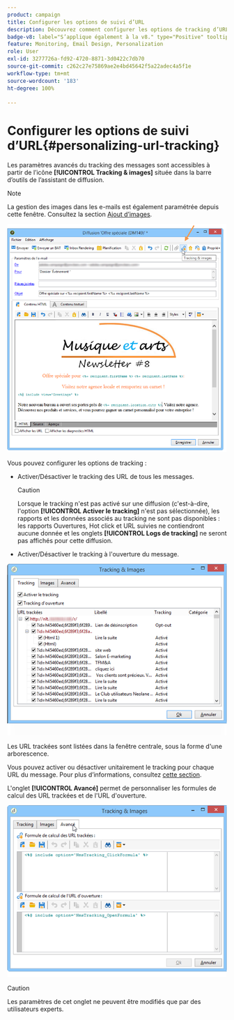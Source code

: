 ```yaml
---
product: campaign
title: Configurer les options de suivi d’URL
description: Découvrez comment configurer les options de tracking d’URL
badge-v8: label="S’applique également à la v8." type="Positive" tooltip="S’applique également à Campaign v8."
feature: Monitoring, Email Design, Personalization
role: User
exl-id: 3277726a-fd92-4720-8871-3d0422c7db70
source-git-commit: c262c27e75869ae2e4bd45642f5a22adec4a5f1e
workflow-type: tm+mt
source-wordcount: '183'
ht-degree: 100%

---
```


# Configurer les options de suivi d’URL{#personalizing-url-tracking}

Les paramètres avancés du tracking des messages sont accessibles à partir de l’icône **[!UICONTROL Tracking &amp; images]** située dans la barre d’outils de l’assistant de diffusion.

>[!NOTE]
>
>La gestion des images dans les e-mails est également paramétrée depuis cette fenêtre. Consultez la section [Ajout d’images](defining-the-email-content.md#adding-images).

![](assets/s_ncs_user_email_del_tracking_ico.png)

Vous pouvez configurer les options de tracking :

* Activer/Désactiver le tracking des URL de tous les messages.

  >[!CAUTION]
  >
  >Lorsque le tracking n&#39;est pas activé sur une diffusion (c&#39;est-à-dire, l&#39;option **[!UICONTROL Activer le tracking]** n&#39;est pas sélectionnée), les rapports et les données associés au tracking ne sont pas disponibles : les rapports Ouvertures, Hot click et URL suivies ne contiendront aucune donnée et les onglets **[!UICONTROL Logs de tracking]** ne seront pas affichés pour cette diffusion.

* Activer/Désactiver le tracking à l&#39;ouverture du message.

![](assets/s_ncs_user_email_del_tracking_param.png)

Les URL trackées sont listées dans la fenêtre centrale, sous la forme d&#39;une arborescence.

Vous pouvez activer ou désactiver unitairement le tracking pour chaque URL du message. Pour plus d’informations, consultez [cette section](how-to-configure-tracked-links.md).

L&#39;onglet **[!UICONTROL Avancé]** permet de personnaliser les formules de calcul des URL trackées et de l&#39;URL d&#39;ouverture.

![](assets/s_ncs_user_email_del_tracking_param_adv.png)

>[!CAUTION]
>
>Les paramètres de cet onglet ne peuvent être modifiés que par des utilisateurs experts.
